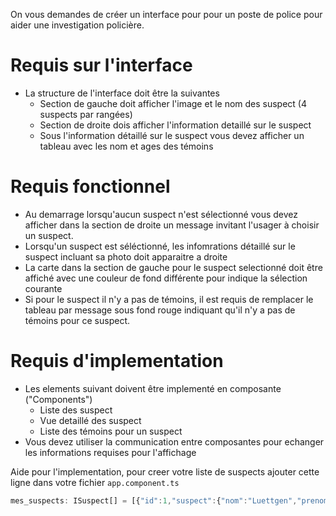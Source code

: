 On vous demandes de créer un interface pour pour un poste de police pour aider une investigation policière. 

# Requis sur l'interface
* La structure de l'interface doit être la suivantes
  * Section de gauche doit afficher l'image et le nom des suspect (4 suspects par rangées)
  * Section de droite dois afficher l'information detaillé sur le suspect
  * Sous l'information détaillé sur le suspect vous devez afficher un tableau avec les nom et ages des témoins

# Requis fonctionnel
* Au demarrage lorsqu'aucun suspect n'est sélectionné vous devez afficher dans la section de droite un message invitant l'usager à choisir un suspect.
* Lorsqu'un suspect est séléctionné, les infomrations détaillé sur le suspect incluant sa photo doit apparaitre a droite
* La carte dans la section de gauche pour le suspect selectionné doit être affiché avec une couleur de fond différente pour indique la sélection courante
* Si pour le suspect il n'y a pas de témoins, il est requis de remplacer le tableau par message sous fond rouge indiquant qu'il n'y a pas de témoins pour ce suspect.

# Requis d'implementation
* Les elements suivant doivent être implementé en composante ("Components")
  * Liste des suspect
  * Vue detaillé des suspect
  * Liste des témoins pour un suspect
* Vous devez utiliser la communication entre composantes pour echanger les informations requises pour l'affichage




Aide pour l'implementation, pour creer votre liste de suspects ajouter cette ligne dans votre fichier `app.component.ts`

```Typescript
mes_suspects: ISuspect[] = [{"id":1,"suspect":{"nom":"Luettgen","prenom":"Bobby","avatar":"https://cdn.fakercloud.com/avatars/karalek_128.jpg","telephone":"856.804.4878"},"address":{"city":"Pico Rivera","address":"Nathanial Lake","code_postal":"75632-8240","pays":"Montenegro","province":"West Virginia","location":{"latitude":"85.7867","longitude":"119.1404"}},"temoins":[{"nom":"Konopelski","prenom":"Ofelia","age":40},{"nom":"Reichert","prenom":"Aletha","age":47},{"nom":"Gerhold","prenom":"Ray","age":43}]},{"id":2,"suspect":{"nom":"Rice","prenom":"Kiara","avatar":"https://cdn.fakercloud.com/avatars/layerssss_128.jpg","telephone":"(672) 342-0415 x441"},"address":{"city":"New Estrella","address":"Schneider Knoll","code_postal":"04076","pays":"Antarctica (the territory South of 60 deg S)","province":"Mississippi","location":{"latitude":"-35.2870","longitude":"-155.4132"}},"temoins":[{"nom":"Stark","prenom":"Terrell","age":57}]},{"id":3,"suspect":{"nom":"Conn","prenom":"Jordyn","avatar":"https://cdn.fakercloud.com/avatars/buleswapnil_128.jpg","telephone":"1-326-421-9228"},"address":{"city":"East Alfredo","address":"Jacobs Junction","code_postal":"27451-2165","pays":"Trinidad and Tobago","province":"Connecticut","location":{"latitude":"54.0162","longitude":"-132.7870"}},"temoins":[]},{"id":4,"suspect":{"nom":"Ratke","prenom":"Berniece","avatar":"https://cdn.fakercloud.com/avatars/wake_gs_128.jpg","telephone":"350-900-7970"},"address":{"city":"South Marcelomouth","address":"Hilpert Highway","code_postal":"56216-5472","pays":"Samoa","province":"Arizona","location":{"latitude":"51.2529","longitude":"107.3882"}},"temoins":[]},{"id":5,"suspect":{"nom":"Bogan","prenom":"Gardner","avatar":"https://cdn.fakercloud.com/avatars/turkutuuli_128.jpg","telephone":"(442) 829-2284 x0639"},"address":{"city":"Port Londonville","address":"Josefina Cliffs","code_postal":"40352","pays":"Nigeria","province":"New Jersey","location":{"latitude":"87.3380","longitude":"-142.8946"}},"temoins":[{"nom":"Ryan","prenom":"Jayde","age":40}]},{"id":6,"suspect":{"nom":"Miller","prenom":"Edyth","avatar":"https://cdn.fakercloud.com/avatars/jennyyo_128.jpg","telephone":"213.837.0964 x1962"},"address":{"city":"Kuvalisstad","address":"Jaida Ports","code_postal":"22420","pays":"Nauru","province":"Colorado","location":{"latitude":"29.4155","longitude":"96.6428"}},"temoins":[]},{"id":7,"suspect":{"nom":"Kihn","prenom":"Horacio","avatar":"https://cdn.fakercloud.com/avatars/edgarchris99_128.jpg","telephone":"997-510-5322 x97501"},"address":{"city":"New Maximilliachester","address":"Christiansen Skyway","code_postal":"16622","pays":"Bermuda","province":"Pennsylvania","location":{"latitude":"13.8952","longitude":"-85.2306"}},"temoins":[]},{"id":8,"suspect":{"nom":"Reynolds","prenom":"Larissa","avatar":"https://cdn.fakercloud.com/avatars/SULiik_128.jpg","telephone":"(278) 719-0784 x32982"},"address":{"city":"Elmiraland","address":"Moore Lane","code_postal":"56090","pays":"Saint Barthelemy","province":"Virginia","location":{"latitude":"74.4657","longitude":"42.3724"}},"temoins":[{"nom":"Wintheiser","prenom":"Boris","age":33},{"nom":"Hoeger","prenom":"Destin","age":53}]},{"id":9,"suspect":{"nom":"Abbott","prenom":"Tomasa","avatar":"https://cdn.fakercloud.com/avatars/d_nny_m_cher_128.jpg","telephone":"657.698.3768 x7145"},"address":{"city":"Port Rylanport","address":"Kassulke Lodge","code_postal":"25650","pays":"Fiji","province":"Wyoming","location":{"latitude":"14.4353","longitude":"112.3583"}},"temoins":[{"nom":"Brakus","prenom":"Mona","age":23},{"nom":"Cassin","prenom":"Rosalind","age":38},{"nom":"Schultz","prenom":"Josue","age":52}]}];
```